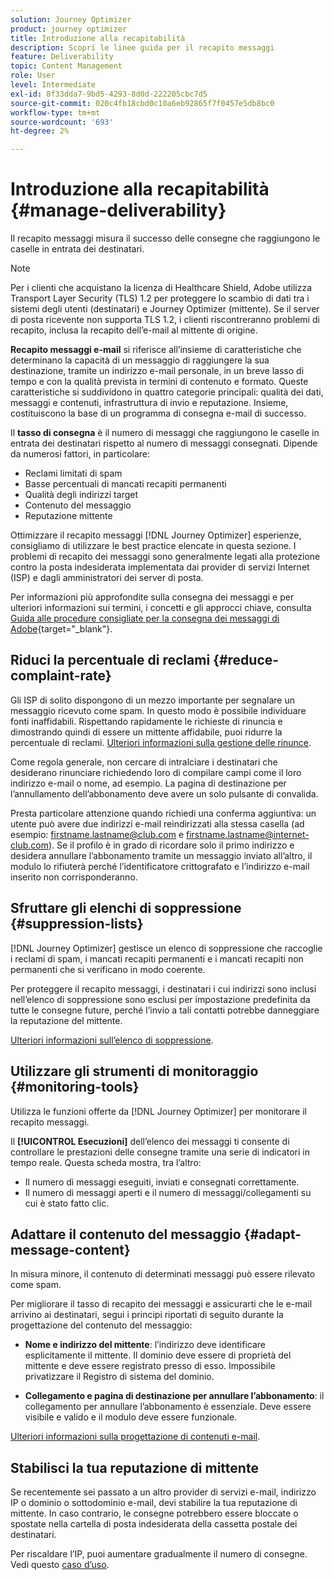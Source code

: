 ```yaml
---
solution: Journey Optimizer
product: journey optimizer
title: Introduzione alla recapitabilità
description: Scopri le linee guida per il recapito messaggi
feature: Deliverability
topic: Content Management
role: User
level: Intermediate
exl-id: 8f33dda7-9bd5-4293-8d0d-222205cbc7d5
source-git-commit: 020c4fb18cbd0c10a6eb92865f7f0457e5db8bc0
workflow-type: tm+mt
source-wordcount: '693'
ht-degree: 2%

---
```


# Introduzione alla recapitabilità {#manage-deliverability}

Il recapito messaggi misura il successo delle consegne che raggiungono le caselle in entrata dei destinatari.

>[!NOTE]
>
>Per i clienti che acquistano la licenza di Healthcare Shield, Adobe utilizza Transport Layer Security (TLS) 1.2 per proteggere lo scambio di dati tra i sistemi degli utenti (destinatari) e Journey Optimizer (mittente). Se il server di posta ricevente non supporta TLS 1.2, i clienti riscontreranno problemi di recapito, inclusa la recapito dell’e-mail al mittente di origine.

**Recapito messaggi e-mail** si riferisce all’insieme di caratteristiche che determinano la capacità di un messaggio di raggiungere la sua destinazione, tramite un indirizzo e-mail personale, in un breve lasso di tempo e con la qualità prevista in termini di contenuto e formato. Queste caratteristiche si suddividono in quattro categorie principali: qualità dei dati, messaggi e contenuti, infrastruttura di invio e reputazione. Insieme, costituiscono la base di un programma di consegna e-mail di successo.

Il **tasso di consegna** è il numero di messaggi che raggiungono le caselle in entrata dei destinatari rispetto al numero di messaggi consegnati. Dipende da numerosi fattori, in particolare:

* Reclami limitati di spam
* Basse percentuali di mancati recapiti permanenti
* Qualità degli indirizzi target
* Contenuto del messaggio
* Reputazione mittente

Ottimizzare il recapito messaggi [!DNL Journey Optimizer] esperienze, consigliamo di utilizzare le best practice elencate in questa sezione. I problemi di recapito dei messaggi sono generalmente legati alla protezione contro la posta indesiderata implementata dai provider di servizi Internet (ISP) e dagli amministratori dei server di posta.

Per informazioni più approfondite sulla consegna dei messaggi e per ulteriori informazioni sui termini, i concetti e gli approcci chiave, consulta [Guida alle procedure consigliate per la consegna dei messaggi di Adobe](https://experienceleague.adobe.com/docs/deliverability-learn/deliverability-best-practice-guide/introduction.html?lang=it){target="_blank"}.

## Riduci la percentuale di reclami {#reduce-complaint-rate}

Gli ISP di solito dispongono di un mezzo importante per segnalare un messaggio ricevuto come spam. In questo modo è possibile individuare fonti inaffidabili. Rispettando rapidamente le richieste di rinuncia e dimostrando quindi di essere un mittente affidabile, puoi ridurre la percentuale di reclami. [Ulteriori informazioni sulla gestione delle rinunce](../privacy/opt-out.md#opt-out-management).

Come regola generale, non cercare di intralciare i destinatari che desiderano rinunciare richiedendo loro di compilare campi come il loro indirizzo e-mail o nome, ad esempio. La pagina di destinazione per l’annullamento dell’abbonamento deve avere un solo pulsante di convalida.

Presta particolare attenzione quando richiedi una conferma aggiuntiva: un utente può avere due indirizzi e-mail reindirizzati alla stessa casella (ad esempio: firstname.lastname@club.com e firstname.lastname@internet-club.com). Se il profilo è in grado di ricordare solo il primo indirizzo e desidera annullare l’abbonamento tramite un messaggio inviato all’altro, il modulo lo rifiuterà perché l’identificatore crittografato e l’indirizzo e-mail inserito non corrisponderanno.

## Sfruttare gli elenchi di soppressione {#suppression-lists}

[!DNL Journey Optimizer] gestisce un elenco di soppressione che raccoglie i reclami di spam, i mancati recapiti permanenti e i mancati recapiti non permanenti che si verificano in modo coerente.

Per proteggere il recapito messaggi, i destinatari i cui indirizzi sono inclusi nell’elenco di soppressione sono esclusi per impostazione predefinita da tutte le consegne future, perché l’invio a tali contatti potrebbe danneggiare la reputazione del mittente.

[Ulteriori informazioni sull’elenco di soppressione](suppression-list.md).

## Utilizzare gli strumenti di monitoraggio {#monitoring-tools}

Utilizza le funzioni offerte da [!DNL Journey Optimizer] per monitorare il recapito messaggi.

Il **[!UICONTROL Esecuzioni]** dell’elenco dei messaggi ti consente di controllare le prestazioni delle consegne tramite una serie di indicatori in tempo reale. Questa scheda mostra, tra l’altro:
* Il numero di messaggi eseguiti, inviati e consegnati correttamente.
* Il numero di messaggi aperti e il numero di messaggi/collegamenti su cui è stato fatto clic.

## Adattare il contenuto del messaggio {#adapt-message-content}

In misura minore, il contenuto di determinati messaggi può essere rilevato come spam.

Per migliorare il tasso di recapito dei messaggi e assicurarti che le e-mail arrivino ai destinatari, segui i principi riportati di seguito durante la progettazione del contenuto del messaggio:

* **Nome e indirizzo del mittente**: l’indirizzo deve identificare esplicitamente il mittente. Il dominio deve essere di proprietà del mittente e deve essere registrato presso di esso. Impossibile privatizzare il Registro di sistema del dominio.

* **Collegamento e pagina di destinazione per annullare l’abbonamento**: il collegamento per annullare l’abbonamento è essenziale. Deve essere visibile e valido e il modulo deve essere funzionale.

[Ulteriori informazioni sulla progettazione di contenuti e-mail](../email/get-started-email-design.md).

## Stabilisci la tua reputazione di mittente

Se recentemente sei passato a un altro provider di servizi e-mail, indirizzo IP o dominio o sottodominio e-mail, devi stabilire la tua reputazione di mittente. In caso contrario, le consegne potrebbero essere bloccate o spostate nella cartella di posta indesiderata della cassetta postale dei destinatari.

Per riscaldare l’IP, puoi aumentare gradualmente il numero di consegne. Vedi questo [caso d’uso](../building-journeys/ramp-up-deliveries-uc.md).
